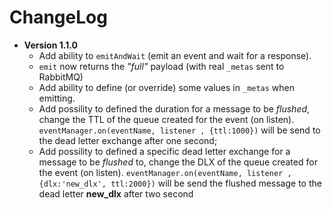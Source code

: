 # ChangeLog

- **Version 1.1.0**
  - Add ability to `emitAndWait` (emit an event and wait for a response).
  - `emit` now returns the _"full"_ payload (with real `_metas` sent to RabbitMQ)
  - Add ability to define (or override) some values in `_metas` when emitting.
  - Add possility to defined the duration for a message to be _flushed_, change the TTL of the queue created for the event (on listen).
    `eventManager.on(eventName, listener , {ttl:1000})` will be send to the dead letter exchange after one second;
  - Add possility to defined a specific dead letter exchange for a message to be _flushed_ to, change the DLX of the queue created for the event (on listen).
    `eventManager.on(eventName, listener , {dlx:'new_dlx', ttl:2000})` will be send the flushed message to the dead letter **new_dlx** after two second
